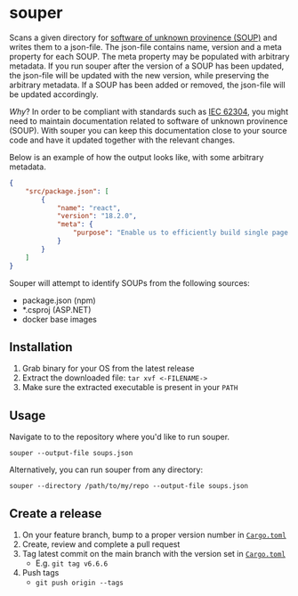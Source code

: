 # souper

Scans a given directory for [software of unknown provinence (SOUP)](https://en.wikipedia.org/wiki/Software_of_unknown_pedigree) and writes them to a json-file.
The json-file contains name, version and a meta property for each SOUP.
The meta property may be populated with arbitrary metadata.
If you run souper after the version of a SOUP has been updated, the json-file will be updated with the new version, while preserving the arbitrary metadata.
If a SOUP has been added or removed, the json-file will be updated accordingly.

*Why*? 
In order to be compliant with standards such as [IEC 62304](https://en.wikipedia.org/wiki/IEC_62304), you might need to maintain documentation related to software of unknown provinence (SOUP).
With souper you can keep this documentation close to your source code and have it updated together with the relevant changes.

Below is an example of how the output looks like, with some arbitrary metadata.


```json
{
    "src/package.json": [
        {
            "name": "react",
            "version": "18.2.0",
            "meta": {
                "purpose": "Enable us to efficiently build single page applications"
            }
        }
    ]
}
```

Souper will attempt to identify SOUPs from the following sources:
 - package.json (npm)
 - *.csproj (ASP.NET)
 - docker base images

## Installation

1. Grab binary for your OS from the latest release
2. Extract the downloaded file: `tar xvf <-FILENAME->`
3. Make sure the extracted executable is present in your `PATH`

## Usage

Navigate to to the repository where you'd like to run souper.

`souper --output-file soups.json`

Alternatively, you can run souper from any directory:

`souper --directory /path/to/my/repo --output-file soups.json`

## Create a release

1. On your feature branch, bump to a proper version number in [`Cargo.toml`](./Cargo.toml)
2. Create, review and complete a pull request
3. Tag latest commit on the main branch with the version set in [`Cargo.toml`](./Cargo.toml)
    - E.g. `git tag v6.6.6`
4. Push tags
    - `git push origin --tags`
